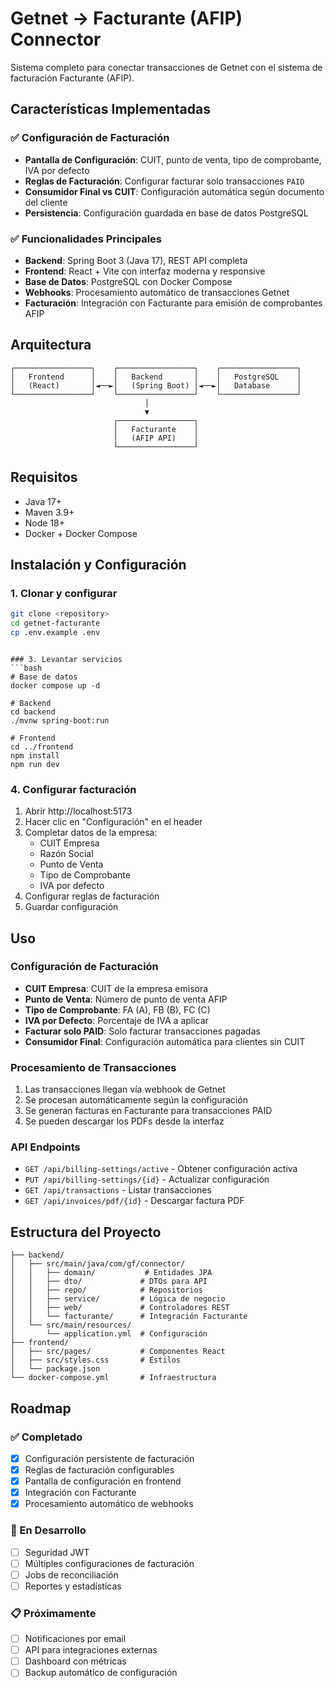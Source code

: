 # Getnet → Facturante (AFIP) Connector

Sistema completo para conectar transacciones de Getnet con el sistema de facturación Facturante (AFIP).

## Características Implementadas

### ✅ Configuración de Facturación
- **Pantalla de Configuración**: CUIT, punto de venta, tipo de comprobante, IVA por defecto
- **Reglas de Facturación**: Configurar facturar solo transacciones `PAID`
- **Consumidor Final vs CUIT**: Configuración automática según documento del cliente
- **Persistencia**: Configuración guardada en base de datos PostgreSQL

### ✅ Funcionalidades Principales
- **Backend**: Spring Boot 3 (Java 17), REST API completa
- **Frontend**: React + Vite con interfaz moderna y responsive
- **Base de Datos**: PostgreSQL con Docker Compose
- **Webhooks**: Procesamiento automático de transacciones Getnet
- **Facturación**: Integración con Facturante para emisión de comprobantes AFIP

## Arquitectura

```
┌─────────────────┐    ┌─────────────────┐    ┌─────────────────┐
│   Frontend      │    │   Backend       │    │   PostgreSQL    │
│   (React)       │◄──►│   (Spring Boot) │◄──►│   Database      │
└─────────────────┘    └─────────────────┘    └─────────────────┘
                              │
                              ▼
                       ┌─────────────────┐
                       │   Facturante    │
                       │   (AFIP API)    │
                       └─────────────────┘
```

## Requisitos
- Java 17+
- Maven 3.9+
- Node 18+
- Docker + Docker Compose

## Instalación y Configuración

### 1. Clonar y configurar
```bash
git clone <repository>
cd getnet-facturante
cp .env.example .env
```


```

### 3. Levantar servicios
```bash
# Base de datos
docker compose up -d

# Backend
cd backend
./mvnw spring-boot:run

# Frontend
cd ../frontend
npm install
npm run dev
```

### 4. Configurar facturación
1. Abrir http://localhost:5173
2. Hacer clic en "Configuración" en el header
3. Completar datos de la empresa:
   - CUIT Empresa
   - Razón Social
   - Punto de Venta
   - Tipo de Comprobante
   - IVA por defecto
4. Configurar reglas de facturación
5. Guardar configuración

## Uso

### Configuración de Facturación
- **CUIT Empresa**: CUIT de la empresa emisora
- **Punto de Venta**: Número de punto de venta AFIP
- **Tipo de Comprobante**: FA (A), FB (B), FC (C)
- **IVA por Defecto**: Porcentaje de IVA a aplicar
- **Facturar solo PAID**: Solo facturar transacciones pagadas
- **Consumidor Final**: Configuración automática para clientes sin CUIT

### Procesamiento de Transacciones
1. Las transacciones llegan vía webhook de Getnet
2. Se procesan automáticamente según la configuración
3. Se generan facturas en Facturante para transacciones PAID
4. Se pueden descargar los PDFs desde la interfaz

### API Endpoints
- `GET /api/billing-settings/active` - Obtener configuración activa
- `PUT /api/billing-settings/{id}` - Actualizar configuración
- `GET /api/transactions` - Listar transacciones
- `GET /api/invoices/pdf/{id}` - Descargar factura PDF

## Estructura del Proyecto

```
├── backend/
│   ├── src/main/java/com/gf/connector/
│   │   ├── domain/           # Entidades JPA
│   │   ├── dto/             # DTOs para API
│   │   ├── repo/            # Repositorios
│   │   ├── service/         # Lógica de negocio
│   │   ├── web/             # Controladores REST
│   │   └── facturante/      # Integración Facturante
│   └── src/main/resources/
│       └── application.yml  # Configuración
├── frontend/
│   ├── src/pages/           # Componentes React
│   ├── src/styles.css       # Estilos
│   └── package.json
└── docker-compose.yml       # Infraestructura
```

## Roadmap

### ✅ Completado
- [x] Configuración persistente de facturación
- [x] Reglas de facturación configurables
- [x] Pantalla de configuración en frontend
- [x] Integración con Facturante
- [x] Procesamiento automático de webhooks

### 🚧 En Desarrollo
- [ ] Seguridad JWT
- [ ] Múltiples configuraciones de facturación
- [ ] Jobs de reconciliación
- [ ] Reportes y estadísticas

### 📋 Próximamente
- [ ] Notificaciones por email
- [ ] API para integraciones externas
- [ ] Dashboard con métricas
- [ ] Backup automático de configuración
